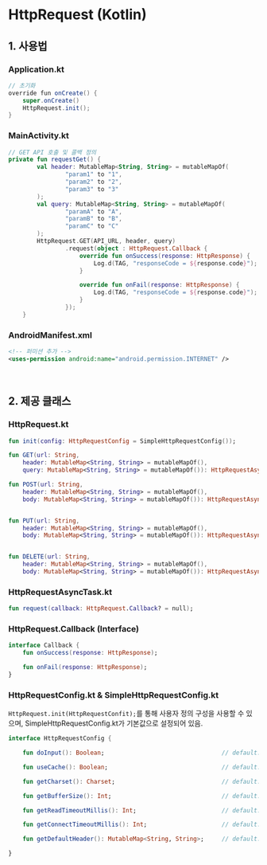 # HttpRequest (Kotlin)

## 1. 사용법

### Application.kt

```java
// 초기화
override fun onCreate() {
    super.onCreate()
    HttpRequest.init();
}
```

### MainActivity.kt

```kotlin
// GET API 호출 및 콜백 정의
private fun requestGet() {
        val header: MutableMap<String, String> = mutableMapOf(
                "param1" to "1",
                "param2" to "2",
                "param3" to "3"
        );
        val query: MutableMap<String, String> = mutableMapOf(
                "paramA" to "A",
                "paramB" to "B",
                "paramC" to "C"
        );
        HttpRequest.GET(API_URL, header, query)
                .request(object : HttpRequest.Callback {
                    override fun onSuccess(response: HttpResponse) {
                        Log.d(TAG, "responseCode = ${response.code}");
                    }

                    override fun onFail(response: HttpResponse) {
                        Log.d(TAG, "responseCode = ${response.code}");
                    }
                });
    }
```


### AndroidManifest.xml

```xml
<!-- 퍼미션 추가 -->
<uses-permission android:name="android.permission.INTERNET" />
```


</br>

## 2. 제공 클래스

### HttpRequest.kt

```kotlin
fun init(config: HttpRequestConfig = SimpleHttpRequestConfig());

fun GET(url: String,
    header: MutableMap<String, String> = mutableMapOf(),
    query: MutableMap<String, String> = mutableMapOf()): HttpRequestAsyncTask;

fun POST(url: String,
    header: MutableMap<String, String> = mutableMapOf(),
    body: MutableMap<String, String> = mutableMapOf()): HttpRequestAsyncTask;


fun PUT(url: String,
    header: MutableMap<String, String> = mutableMapOf(),
    body: MutableMap<String, String> = mutableMapOf()): HttpRequestAsyncTask;


fun DELETE(url: String,
    header: MutableMap<String, String> = mutableMapOf(),
    body: MutableMap<String, String> = mutableMapOf()): HttpRequestAsyncTask;
```

### HttpRequestAsyncTask.kt

```kotlin
fun request(callback: HttpRequest.Callback? = null);
```

### HttpRequest.Callback (Interface)

```kotlin
interface Callback {
    fun onSuccess(response: HttpResponse);

    fun onFail(response: HttpResponse);
}
```

### HttpRequestConfig.kt & SimpleHttpRequestConfig.kt

`HttpRequest.init(HttpRequestConfit);`를 통해 사용자 정의 구성을 사용할 수 있으며, SimpleHttpRequestConfig.kt가 기본값으로 설정되어 있음.
```kotlin
interface HttpRequestConfig {

    fun doInput(): Boolean;                                 // default: true

    fun useCache(): Boolean;                                // default: true

    fun getCharset(): Charset;                              // default: UTF-8

    fun getBufferSize(): Int;                               // default: 1024

    fun getReadTimeoutMillis(): Int;                        // default: 10_000

    fun getConnectTimeoutMillis(): Int;                     // default: 10_000

    fun getDefaultHeader(): MutableMap<String, String>;     // default: empty (not null)

}
```
